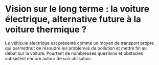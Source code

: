 # Vision sur le long terme : la voiture électrique, alternative future à la voiture thermique ?

Le véhicule électrique est présenté comme un moyen de transport propre qui permettrait de résoudre les problèmes de pollution et mettre fin au débat sur la voiture. Pourtant de nombreuses questions et obstacles subsistent encore autour de son utilisation. 
